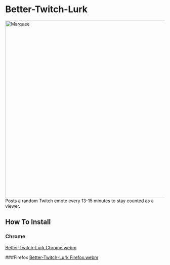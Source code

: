 # Better-Twitch-Lurk
<img width="1400" height="560" alt="Marquee" src="https://github.com/user-attachments/assets/18df670d-d725-432c-a77d-78a2541c6849" />
Posts a random Twitch emote every 13-15 minutes to stay counted as a viewer.

## How To Install
### Chrome
[Better-Twitch-Lurk Chrome.webm](https://github.com/user-attachments/assets/eb1d137a-8bca-4f42-bb2a-bc766aa3908c)

###Firefox
[Better-Twitch-Lurk Firefox.webm](https://github.com/user-attachments/assets/14add06f-c8c3-4491-b7e2-2c8d07befa41)
